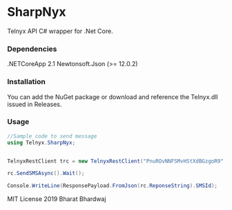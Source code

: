 # SharpNyx
Telnyx API C# wrapper for .Net Core.

### Dependencies
.NETCoreApp 2.1
Newtonsoft.Json (>= 12.0.2)

### Installation
You can add the NuGet package or download and reference the Telnyx.dll issued in Releases.

### Usage
```csharp
//Sample code to send message
using Telnyx.SharpNyx;


TelnyxRestClient trc = new TelnyxRestClient("PnuROvNNFSMvHStXdBGzgoR9", "+16508976777", "+16506003337", "Hello Telnyx");

rc.SendSMSAsync().Wait();

Console.WriteLine(ResponsePayload.FromJson(rc.ReponseString).SMSId);
```

MIT License
2019 Bharat Bhardwaj